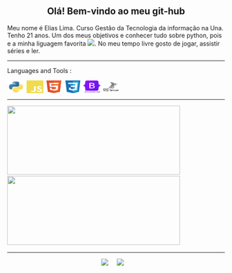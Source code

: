 <h2 align = "center"> Olá! Bem-vindo ao meu git-hub </h2>

Meu nome é Elias Lima.
Curso Gestão da Tecnologia da informação na Una.
Tenho 21 anos.
Um dos meus objetivos e conhecer tudo sobre python, pois e a minha liguagem favorita <img width="20" src="https://i.giphy.com/media/KAq5w47R9rmTuvWOWa/200.webp">.
No meu tempo livre gosto de jogar, assistir séries e ler.

---
Languages and Tools :
<div style="display: inline_block">
  <img align="center" alt="Python" height="30" width="40" src="https://github.com/devicons/devicon/blob/master/icons/python/python-original.svg">
  <img align="center" alt="Js" height="30" width="40" src="https://raw.githubusercontent.com/devicons/devicon/master/icons/javascript/javascript-plain.svg">
  <img align="center" alt="HTML" height="30" width="40" src="https://raw.githubusercontent.com/devicons/devicon/master/icons/html5/html5-original.svg">
  <img align="center" alt="CSS" height="30" width="40" src="https://raw.githubusercontent.com/devicons/devicon/master/icons/css3/css3-original.svg">
  <img align="center" alt="Bootstrap" height="30" width="40" src="https://github.com/devicons/devicon/blob/master/icons/bootstrap/bootstrap-original-wordmark.svg">
  <img align="center" alt="SQL" height="30" width="40" src="https://github.com/devicons/devicon/blob/master/icons/microsoftsqlserver/microsoftsqlserver-plain-wordmark.svg">
</div>

---
<div>
  <a href="https://github.com/Elias-Lima-code">
  <img height="160em" width="400" src="https://github-readme-stats.vercel.app/api?username=Elias-Lima-code&show_icons=true&theme=dark&include_all_commits=true&count_private=true"/>
  <img height="160em" width="400" src="https://github-readme-stats.vercel.app/api/top-langs/?username=Elias-Lima-code&layout=compact&langs_count=7&theme=dark"/>
</div>
  
---  
<p align="center">
  <a href="eliaslima.rd@gmail.com"><img
      src="https://img.shields.io/badge/-Gmail-%23333?style=for-the-badge&logo=gmail&logoColor=white" target="_blank"
      height=30></a>&nbsp;&nbsp;&nbsp;&nbsp;
  <a href="https://www.linkedin.com/in/elias-lima-r/" target="_blank"><img
      src="https://img.shields.io/badge/-LinkedIn-%230077B5?style=for-the-badge&logo=linkedin&logoColor=white"
      target="_blank" height=30></a>&nbsp;&nbsp;&nbsp;&nbsp;
</p>
